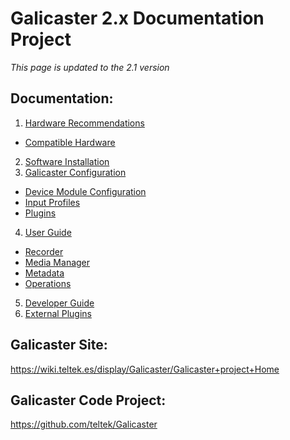 Galicaster 2.x Documentation Project
==================================

*This page is updated to the 2.1 version*

Documentation:
--------------

1. [Hardware Recommendations](HardwareRecommendations.md)
  * [Compatible Hardware](HardwareRecommendations/CompatibleHardware.md)
2. [Software Installation](SoftwareInstallation.md)
3. [Galicaster Configuration](GalicasterConfiguration.md)
  * [Device Module Configuration](GalicasterConfiguration/DeviceModuleConfiguration.md)
  * [Input Profiles](GalicasterConfiguration/InputProfiles.md)
  * [Plugins](GalicasterConfiguration/Plugins.md)
4. [User Guide](UserGuide.md)
  * [Recorder](UserGuide/Recorder.md)
  * [Media Manager](UserGuide/MediaManager.md)
  * [Metadata](UserGuide/Metadata.md)
  * [Operations](UserGuide/Operations.md)
5. [Developer Guide](DeveloperGuide.md)
6. [External Plugins](ExternalPluginsList.md)

Galicaster Site:
------------------
https://wiki.teltek.es/display/Galicaster/Galicaster+project+Home

Galicaster Code Project:
--------------------------
https://github.com/teltek/Galicaster
